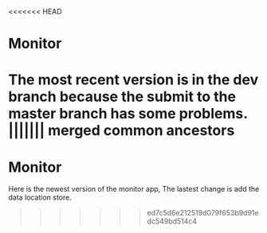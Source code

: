 <<<<<<< HEAD
# Monitor
The most recent version is in the dev branch because the submit to the master branch has some problems.
||||||| merged common ancestors
=======
# Monitor
Here is the newest version of the monitor app,
The lastest change is add the data location store. 
>>>>>>> ed7c5d6e212519d079f653b9d91edc549bd514c4
